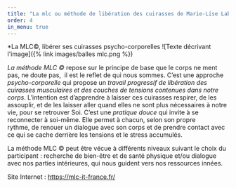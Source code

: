```yaml
---
title: "La mlc ou méthode de libération des cuirasses de Marie-Lise Labonté"
order: 4
in_menu: true
---
```

*La MLC©,  libérer ses cuirasses psycho-corporelles
![Texte décrivant l'image]({% link images/balles mlc.png %})


*La méthode MLC ©* repose sur le principe de base que le corps ne ment pas, ne doute pas,  il est le reflet de qui nous sommes. C’est une approche *psycho-corporelle* qui propose un *travail progressif de libération des cuirasses musculaires et des couches de tensions contenues dans notre corps*. 
L’intention est d’apprendre à laisser ces cuirasses respirer, de les assouplir, et de les laisser aller quand elles ne sont plus nécessaires à notre vie, pour se retrouver Soi.
C’est une *pratique douce* qui invite à se reconnecter à soi-même. Elle permet à chacun, selon son propre rythme, de renouer un dialogue avec son corps et de prendre contact avec ce qui se cache derrière les tensions et le stress accumulés. 

La méthode MLC © peut être vécue à différents niveaux suivant le choix du participant : recherche de bien-être et de santé physique et/ou dialogue avec nos parties intérieures, qui nous guident vers nos ressources innées.

Site Internet : https://mlc-it-france.fr/ 